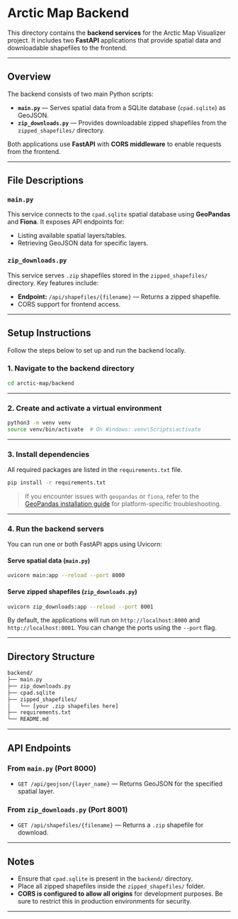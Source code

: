 

# Arctic Map Backend

This directory contains the **backend services** for the Arctic Map Visualizer project. It includes two **FastAPI** applications that provide spatial data and downloadable shapefiles to the frontend.

---

## Overview

The backend consists of two main Python scripts:

- **`main.py`** — Serves spatial data from a SQLite database (`cpad.sqlite`) as GeoJSON.
- **`zip_downloads.py`** — Provides downloadable zipped shapefiles from the `zipped_shapefiles/` directory.

Both applications use **FastAPI** with **CORS middleware** to enable requests from the frontend.

---

## File Descriptions

### `main.py`

This service connects to the `cpad.sqlite` spatial database using **GeoPandas** and **Fiona**. It exposes API endpoints for:

- Listing available spatial layers/tables.
- Retrieving GeoJSON data for specific layers.

### `zip_downloads.py`

This service serves `.zip` shapefiles stored in the `zipped_shapefiles/` directory. Key features include:

- **Endpoint:** `/api/shapefiles/{filename}` — Returns a zipped shapefile.
- CORS support for frontend access.

---

## Setup Instructions

Follow the steps below to set up and run the backend locally.

### 1. Navigate to the backend directory

```bash
cd arctic-map/backend
```

---

### 2. Create and activate a virtual environment

```bash
python3 -m venv venv
source venv/bin/activate  # On Windows: venv\Scripts\activate
```

---

### 3. Install dependencies

All required packages are listed in the `requirements.txt` file.

```bash
pip install -r requirements.txt
```

> If you encounter issues with `geopandas` or `fiona`, refer to the [GeoPandas installation guide](https://geopandas.org/en/stable/getting_started/install.html) for platform-specific troubleshooting.

---

### 4. Run the backend servers

You can run one or both FastAPI apps using Uvicorn:

#### Serve spatial data (`main.py`)

```bash
uvicorn main:app --reload --port 8000
```

#### Serve zipped shapefiles (`zip_downloads.py`)

```bash
uvicorn zip_downloads:app --reload --port 8001
```

By default, the applications will run on `http://localhost:8000` and `http://localhost:8001`. You can change the ports using the `--port` flag.

---

## Directory Structure

```bash
backend/
├── main.py
├── zip_downloads.py
├── cpad.sqlite
├── zipped_shapefiles/
│   └── [your .zip shapefiles here]
├── requirements.txt
└── README.md
```

---

## API Endpoints

### From `main.py` (Port 8000)

- `GET /api/geojson/{layer_name}` — Returns GeoJSON for the specified spatial layer.

### From `zip_downloads.py` (Port 8001)

- `GET /api/shapefiles/{filename}` — Returns a `.zip` shapefile for download.

---

## Notes

- Ensure that `cpad.sqlite` is present in the `backend/` directory.
- Place all zipped shapefiles inside the `zipped_shapefiles/` folder.
- **CORS is configured to allow all origins** for development purposes. Be sure to restrict this in production environments for security.

---
